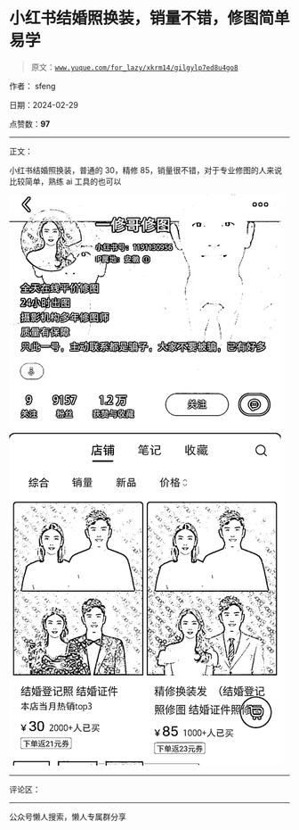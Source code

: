 # 小红书结婚照换装，销量不错，修图简单易学

> 原文：[`www.yuque.com/for_lazy/xkrm14/gilgylp7ed8u4go8`](https://www.yuque.com/for_lazy/xkrm14/gilgylp7ed8u4go8)

作者： sfeng

日期：2024-02-29

点赞数：**97**

* * *

正文：

小红书结婚照换装，普通的 30，精修 85，销量很不错，对于专业修图的人来说比较简单，熟练 ai 工具的也可以

![](img/10c2e2222ad8bd71cd51cf130af90c56.png)

* * *

评论区：

* * *

公众号懒人搜索，懒人专属群分享